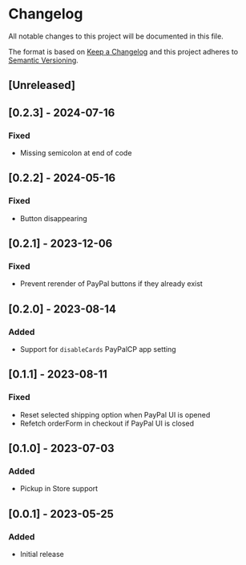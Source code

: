 # Changelog

All notable changes to this project will be documented in this file.

The format is based on [Keep a Changelog](http://keepachangelog.com/en/1.0.0/)
and this project adheres to [Semantic Versioning](http://semver.org/spec/v2.0.0.html).

## [Unreleased]

## [0.2.3] - 2024-07-16

### Fixed

- Missing semicolon at end of code

## [0.2.2] - 2024-05-16

### Fixed

- Button disappearing

## [0.2.1] - 2023-12-06

### Fixed

- Prevent rerender of PayPal buttons if they already exist

## [0.2.0] - 2023-08-14

### Added

- Support for `disableCards` PayPalCP app setting

## [0.1.1] - 2023-08-11

### Fixed

- Reset selected shipping option when PayPal UI is opened
- Refetch orderForm in checkout if PayPal UI is closed

## [0.1.0] - 2023-07-03

### Added

- Pickup in Store support

## [0.0.1] - 2023-05-25

### Added

- Initial release
